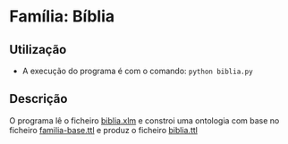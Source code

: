 # Família: Bíblia

## Utilização

* A execução do programa é com o comando: ```python biblia.py``` 

## Descrição

O programa lê o ficheiro [biblia.xlm](biblia.xlm) e constroi uma ontologia com base no ficheiro [familia-base.ttl](familia-base.ttl) e produz o ficheiro [biblia.ttl](biblia.ttl)
